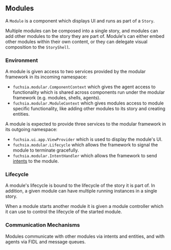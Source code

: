 ## Modules

A `Module` is a component which displays UI and runs as part of a `Story`.

Multiple modules can be composed into a single story, and modules can add other
modules to the story they are part of. Module's can either embed other modules
within their own content, or they can delegate visual composition to the
`StoryShell`.

### Environment

A module is given access to two services provided by the modular framework in
its incoming namespace:

*   `fuchsia.modular.ComponentContext` which gives the agent access to
    functionality which is shared across components run under the modular
    framework (e.g. modules, shells, agents).
*   `fuchsia.modular.ModuleContext` which gives modules access to module
    specific functionality, like adding other modules to its story and creating
    entities.

A module is expected to provide three services to the modular framework in its
outgoing namespace:

*   `fuchsia.ui.app.ViewProvider` which is used to display the module's UI.
*   `fuchsia.modular.Lifecycle` which allows the framework to signal the module
    to terminate gracefully.
*   `fuchsia.modular.IntentHandler` which allows the framework to send
    [intents](intent.md) to the module.

### Lifecycle

A module's lifecycle is bound to the lifecycle of the story it is part of. In
addition, a given module can have multiple running instances in a single story.

When a module starts another module it is given a module controller which it can
use to control the lifecycle of the started module.

### Communication Mechanisms

Modules communicate with other modules via intents and entities, and with agents
via FIDL and message queues.
